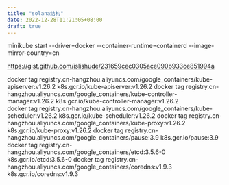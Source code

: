 ```yaml
---
title: "solana结构"
date: 2022-12-28T11:21:05+08:00
draft: true
---
```


minikube start --driver=docker --container-runtime=containerd --image-mirror-country=cn

https://gist.github.com/islishude/231659cec0305ace090b933ce851994a

docker tag registry.cn-hangzhou.aliyuncs.com/google_containers/kube-apiserver:v1.26.2  k8s.gcr.io/kube-apiserver:v1.26.2 
docker tag registry.cn-hangzhou.aliyuncs.com/google_containers/kube-controller-manager:v1.26.2   k8s.gcr.io/kube-controller-manager:v1.26.2  
docker tag registry.cn-hangzhou.aliyuncs.com/google_containers/kube-scheduler:v1.26.2  k8s.gcr.io/kube-scheduler:v1.26.2 
docker tag registry.cn-hangzhou.aliyuncs.com/google_containers/kube-proxy:v1.26.2  k8s.gcr.io/kube-proxy:v1.26.2 
docker tag registry.cn-hangzhou.aliyuncs.com/google_containers/pause:3.9   k8s.gcr.io/pause:3.9  
docker tag registry.cn-hangzhou.aliyuncs.com/google_containers/etcd:3.5.6-0  k8s.gcr.io/etcd:3.5.6-0 
docker tag registry.cn-hangzhou.aliyuncs.com/google_containers/coredns:v1.9.3  k8s.gcr.io/coredns:v1.9.3 